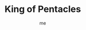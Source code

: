 ---
# basics
title     		 : "King of Pentacles"
token					 : 'coins-14'
card_type			 : '' # major, minor, court
layout				 : "tarot-card"
author    		 : 'me'
one_liner 		 : "Stability, dependability, confidence, intervention"
alt_names			 : ['Knight of Disks', 'Father of Roots']
images				 : ['/assets/images/tarot/rws/rw-coins-14.jpg']
keywords			 : ['Stability', 'dependability', 'confidence', 'intervention']
url						 : 'tarot/cards/coins-14'
aliases				 : ['coins-king']

personality    : "The King of Coins can represent anyone who tends to control (King) finances and physical resources (Coins). The King may also represent the tendency to be more conservative than innovative, or the need to intervene on the behalf of others with less confidence or experience."

meaning_light  : "Becoming debt-free. Having more than enough to get by. Making contributions to a savings plan. Taking a new job with an eye toward advancing your career. Buying life or health insurance. Being confident in the bedroom. Taking on the role of enforcer when called upon to do so."

meaning_shadow : "Becoming so conservative you resist all change on principle alone. Ignoring innovations in the name of preserving tradition. Being smug or cocky. Becoming ruthlessly dedicated to profit or pleasure. Being sexually selfish. Bossing others around, especially when you’re not empowered to do so."

# more detail
correspondence_element 			: "Fire"
correspondence_planet 			: "Earth"
correspondence_affirmation 	: "I embody confidence and fairness."
correspondence_story 				: "The main character must persuade conservative or traditional people to try a new approach, or must spurn tradition in order to succeed."

advice_relationships 	 : "Money trouble can ruin romance; dedicate yourself to handling funds (especially mutual ones) responsibly. Planning for a future together can be exciting and even arousing. Express physical affection with boldness. When circumstances dictate, be prepared to speak up or take action in your partner’s defense."

advice_work 					 : "This card points to a need for a conservative approach to making and spending money. Stay on budget. Find ways to reduce costs. These measures don’t have to choke innovation and fun; they just call on you to be more creative with the resources you do have."

advice_spirituality 	 : "Allow your spirituality to inspire financial and physical responsibility. Take great care to honor the money you’ve been given. Take special care of your body, and see it as an instrument of the Universal Will. Lend your resources to those who earnestly need your help."

advice_personal_growth : "Mature souls handle money and relationships responsibly. Before spending money, consider the consequences. Before becoming physical with someone, consider the potential outcome of your actions. Live in the moment, but cultivate an awareness of future events your present actions could call into being."

advice_fortune_telling : "This card represents an older man with a financially, socially, and politically conservative spirit, likely born between August 12th and September 11th, who is known for putting his money where his mouth is."

questions	: ["How do you assign value to the objects around you? If you sense that physical things are becoming too important, what should you do?", "One way to control (King) the physical realm (Coins) is to restrict those actions that disturb the status quo. How might being physically or financially conservative be an advantage now? How might shattering that control lead to positive outcomes?", "How can you handle expenses with greater confidence and maturity?", "How dependable are you? How dependable would others say you are?"]

# referenced in the symbols.toml data file
symbols	  : ['coins', 'king', 'harvest-throne', 'goat']

# metadata
suppress_topnav : true
related_cards 	: []

---